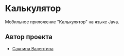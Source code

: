 # Калькулятор
Мобильное приложение "Калькулятор" на языке Java.

## Автор проекта
- [Саяпина Валентина](tg:@teorissa)
